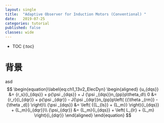 ```yaml
---
layout: single
title:  "Adaptive Observer for Induction Motors (Conventional) "
date:   2019-07-25
categories: tutorial
published: false
classes: wide
---
```


* TOC
{:toc}
# 背景









asd
$$
\begin{equation}\label{eq:ch1_13v2_ElecDyn}
\begin{aligned}
{u_{dqs}} &= {r_s}{i_{dqs}} + p{\psi _{dqs}} + J {\psi _{dqs}}n_{pp}p\theta_d\\
0 &= {r_r}{i_{dqr}} + p{\psi _{dqr}} - J{\psi _{dqr}}n_{pp}p\left( {{\theta _{rm}} - {\theta _d}} \right)\\
 {\psi _{dqs}} &= \left( {{L_{ls}} + {L_m}} \right){i_{dqs}} + {L_m}{i_{dqr}}\\
 {\psi_{dqr}} &= {L_m}{i_{dqs}} + \left( L_{lr} + {L_m} \right){i_{dqr}}
\end{aligned}
\end{equation}
$$
